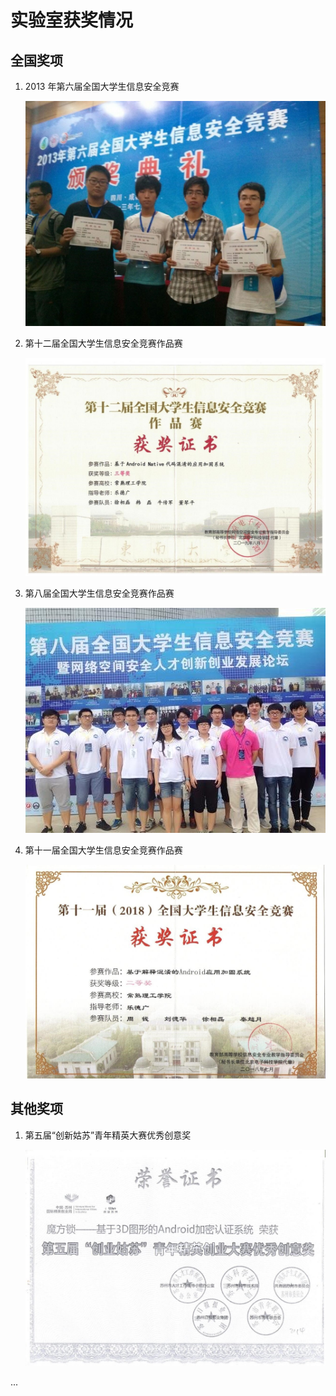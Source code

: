 # 实验室获奖情况

## 全国奖项

1. 2013 年第六届全国大学生信息安全竞赛

   ![award1](../assets/award1.jpg)

2. 第十二届全国大学生信息安全竞赛作品赛

   ![award2](../assets/award2.jpg)

3. 第八届全国大学生信息安全竞赛作品赛

   ![award3](../assets/award3.jpg)

4. 第十一届全国大学生信息安全竞赛作品赛

   ![award5](../assets/award5.jpg)

## 其他奖项

1. 第五届“创新姑苏”青年精英大赛优秀创意奖

   ![award4](../assets/award4.jpg)

...
